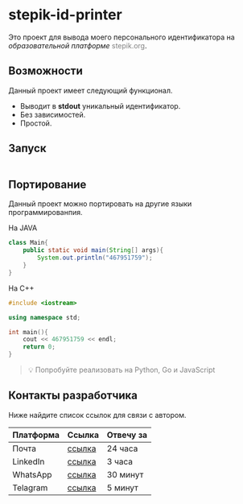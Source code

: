 # stepik-id-printer

Это проект для вывода моего персонального идентификатора на *образовательной платформе* <span style="color:gray">stepik.org</span>.

## Возможности

Данный проект имеет следующий функционал.

- Выводит в **stdout** уникальный идентификатор.
- Без зависимостей.
- Простой.

## Запуск

``` bash ./script.sh 
```

## Портирование

Данный проект можно портировать на другие языки программированпия.

На JAVA

```java
class Main{
    public static void main(String[] args){
        System.out.println("467951759");  
    }
}
```

На C++

```cpp
#include <iostream>

using namespace std;

int main(){
    cout << 467951759 << endl;
    return 0;
}
```

> :bulb: <font color="gray">Попробуйте реализовать на Python, Go и JavaScript</font>

## Контакты разработчика

Ниже найдите список ссылок для связи с автором.

|Платформа|Ссылка|Отвечу за|
|---------|------|---------|
|Почта    |[ссылка](google.com)|24 часа  |
|LinkedIn |[ссылка](google.com)|3 часа   |
|WhatsApp |[ссылка](google.com)|30 минут |
|Telagram |[ссылка](google.com)|5 минут  |

